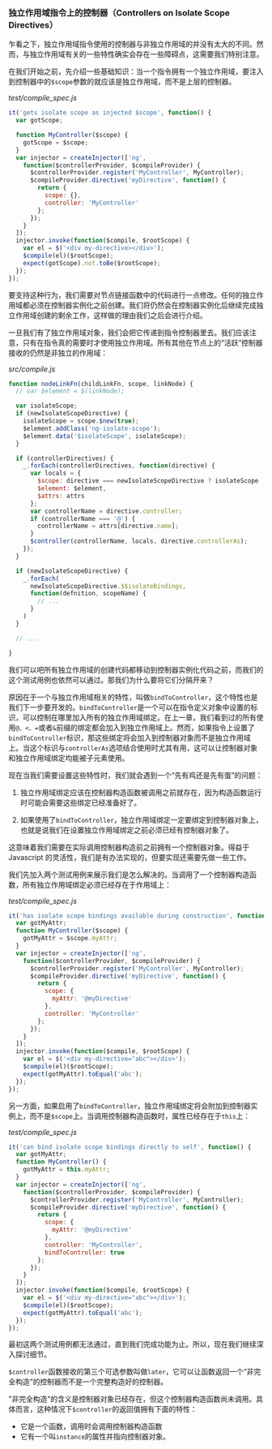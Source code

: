 ### 独立作用域指令上的控制器（Controllers on Isolate Scope Directives）

乍看之下，独立作用域指令使用的控制器与非独立作用域的并没有太大的不同。然而，与独立作用域有关的一些特性确实会存在一些障碍点，这需要我们特别注意。

在我们开始之前，先介绍一些基础知识：当一个指令拥有一个独立作用域，要注入到控制器中的`$scope`参数的就应该是独立作用域，而不是上层的控制器。

_test/compile_spec.js_

```js
it('gets isolate scope as injected $scope', function() {
  var gotScope;

  function MyController($scope) {
    gotScope = $scope;
  }
  var injector = createInjector(['ng',
    function($controllerProvider, $compileProvider) {
      $controllerProvider.register('MyController', MyController);
      $compileProvider.directive('myDirective', function() {
        return {
          scope: {},
          controller: 'MyController'
        };
      });
    }
  ]);
  injector.invoke(function($compile, $rootScope) {
    var el = $('<div my-directive></div>');
    $compile(el)($rootScope);
    expect(gotScope).not.toBe($rootScope);
  });
});
```

要支持这种行为，我们需要对节点链接函数中的代码进行一点修改。任何的独立作用域都必须在控制器实例化之前创建。我们将仍然会在控制器实例化后继续完成独立作用域创建的剩余工作，这样做的理由我们之后会进行介绍。

一旦我们有了独立作用域对象，我们会把它传递到指令控制器里去。我们应该注意，只有在指令真的需要时才使用独立作用域。所有其他在节点上的“活跃”控制器接收的仍然是非独立的作用域：

_src/compile.js_

```js
function nodeLinkFn(childLinkFn, scope, linkNode) {
  // var $element = $(linkNode);

  var isolateScope;
  if (newIsolateScopeDirective) {
    isolateScope = scope.$new(true);
    $element.addClass('ng-isolate-scope');
    $element.data('$isolateScope', isolateScope);
  }

  if (controllerDirectives) {
    _.forEach(controllerDirectives, function(directive) {
      var locals = {
        $scope: directive === newIsolateScopeDirective ? isolateScope : scope,
        $element: $element,
        $attrs: attrs
      };
      var controllerName = directive.controller;
      if (controllerName === '@') {
        controllerName = attrs[directive.name];
      }
      $controller(controllerName, locals, directive.controllerAs);
    });
  }

  if (newIsolateScopeDirective) {
    _.forEach(
      newIsolateScopeDirective.$$isolateBindings,
      function(defnition, scopeName) {
        // ...
      }
    )
  }

  // ...

}
```

我们可以吧所有独立作用域的创建代码都移动到控制器实例化代码之前，而我们的这个测试用例也依然可以通过。那我们为什么要将它们分隔开来？

原因在于一个与独立作用域相关的特性，叫做`bindToController`，这个特性也是我们下一步要开发的。`bindToController`是一个可以在指令定义对象中设置的标识，可以控制在哪里加入所有的独立作用域绑定。在上一章，我们看到过的所有使用`@、<、=`或者`&`前缀的绑定都会加入到独立作用域上。然而，如果指令上设置了`bindToController`标识，那这些绑定将会加入到控制器对象而不是独立作用域上。当这个标识与`controllerAs`选项结合使用时尤其有用，这可以让控制器对象和独立作用域绑定均能被子元素使用。

现在当我们需要设置这些特性时，我们就会遇到一个“先有鸡还是先有蛋”的问题：

1. 独立作用域绑定应该在控制器构造函数被调用之前就存在，因为构造函数运行时可能会需要这些绑定已经准备好了。

2. 如果使用了`bindToController`，独立作用域绑定一定要绑定到控制器对象上，也就是说我们在设置独立作用域绑定之前必须已经有控制器对象了。

这意味着我们需要在实际调用控制器构造前之前拥有一个控制器对象。得益于 Javascript 的灵活性，我们是有办法实现的，但要实现还需要先做一些工作。

我们先加入两个测试用例来展示我们是怎么解决的。当调用了一个控制器构造函数，所有独立作用域绑定必须已经存在于作用域上：

_test/compile_spec.js_

```js
it('has isolate scope bindings available during construction', function() {
  var gotMyAttr;
  function MyController($scope) {
    gotMyAttr = $scope.myAttr;
  }
  var injector = createInjector(['ng',
    function($controllerProvider, $compileProvider) {
      $controllerProvider.register('MyController', MyController);
      $compileProvider.directive('myDirective', function() {
        return {
          scope: {
            myAttr: '@myDirective'
          },
          controller: 'MyController'
        };
      });
    }
  ]);
  injector.invoke(function($compile, $rootScope) {
    var el = $('<div my-directive="abc"></div>');
    $compile(el)($rootScope);
    expect(gotMyAttr).toEqual('abc');
  });
});
```

另一方面，如果启用了`bindToController`，独立作用域绑定将会附加到控制器实例上，而不是`$scope`上。当调用控制器构造函数时，属性已经存在于`this`上：

_test/compile_spec.js_

```js
it('can bind isolate scope bindings directly to self', function() {
  var gotMyAttr;
  function MyController() {
    gotMyAttr = this.myAttr;
  }
  var injector = createInjector(['ng',
    function($controllerProvider, $compileProvider) {
      $controllerProvider.register('MyController', MyController);
      $compileProvider.directive('myDirective', function() {
        return {
          scope: {
            myAttr: '@myDirective'
          },
          controller: 'MyController',
          bindToController: true
        };
      });
    }
  ]);
  injector.invoke(function($compile, $rootScope) {
    var el = $('<div my-directive="abc"></div>');
    $compile(el)($rootScope);
    expect(gotMyAttr).toEqual('abc');
  });
});
```

最初这两个测试用例都无法通过，直到我们完成功能为止。所以，现在我们继续深入探讨细节。

`$controller`函数接收的第三个可选参数叫做`later`，它可以让函数返回一个“非完全构造”的控制器而不是一个完整构造好的控制器。

"非完全构造"的含义是控制器对象已经存在，但这个控制器构造函数尚未调用。具体而言，这种情况下`$controller`的返回值拥有下面的特性：

- 它是一个函数，调用时会调用控制器构造函数
- 它有一个叫`instance`的属性并指向控制器对象。
